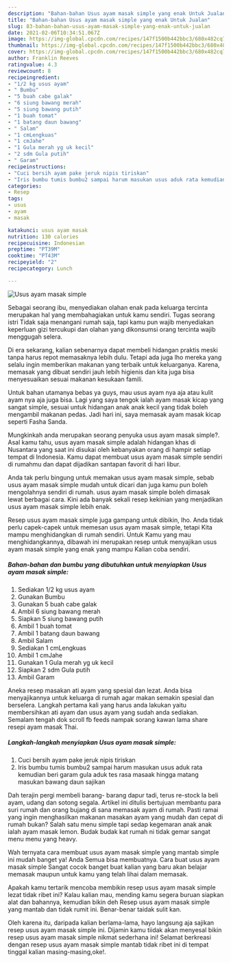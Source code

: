 ```yaml
---
description: "Bahan-bahan Usus ayam masak simple yang enak Untuk Jualan"
title: "Bahan-bahan Usus ayam masak simple yang enak Untuk Jualan"
slug: 83-bahan-bahan-usus-ayam-masak-simple-yang-enak-untuk-jualan
date: 2021-02-06T10:34:51.067Z
image: https://img-global.cpcdn.com/recipes/147f1500b442bbc3/680x482cq70/usus-ayam-masak-simple-foto-resep-utama.jpg
thumbnail: https://img-global.cpcdn.com/recipes/147f1500b442bbc3/680x482cq70/usus-ayam-masak-simple-foto-resep-utama.jpg
cover: https://img-global.cpcdn.com/recipes/147f1500b442bbc3/680x482cq70/usus-ayam-masak-simple-foto-resep-utama.jpg
author: Franklin Reeves
ratingvalue: 4.3
reviewcount: 8
recipeingredient:
- "1/2 kg usus ayam"
- " Bumbu"
- "5 buah cabe galak"
- "6 siung bawang merah"
- "5 siung bawang putih"
- "1 buah tomat"
- "1 batang daun bawang"
- " Salam"
- "1 cmLengkuas"
- "1 cmJahe"
- "1 Gula merah yg uk kecil"
- "2 sdm Gula putih"
- " Garam"
recipeinstructions:
- "Cuci bersih ayam pake jeruk nipis tiriskan"
- "Iris bumbu tumis bumbu2 sampai harum masukan usus aduk rata kemudian beri garam gula aduk tes rasa masaak hingga matang masukan bawang daun sajikan"
categories:
- Resep
tags:
- usus
- ayam
- masak

katakunci: usus ayam masak 
nutrition: 130 calories
recipecuisine: Indonesian
preptime: "PT39M"
cooktime: "PT43M"
recipeyield: "2"
recipecategory: Lunch

---
```



![Usus ayam masak simple](https://img-global.cpcdn.com/recipes/147f1500b442bbc3/680x482cq70/usus-ayam-masak-simple-foto-resep-utama.jpg)

Sebagai seorang ibu, menyediakan olahan enak pada keluarga tercinta merupakan hal yang membahagiakan untuk kamu sendiri. Tugas seorang istri Tidak saja menangani rumah saja, tapi kamu pun wajib menyediakan keperluan gizi tercukupi dan olahan yang dikonsumsi orang tercinta wajib menggugah selera.

Di era  sekarang, kalian sebenarnya dapat membeli hidangan praktis meski tanpa harus repot memasaknya lebih dulu. Tetapi ada juga lho mereka yang selalu ingin memberikan makanan yang terbaik untuk keluarganya. Karena, memasak yang dibuat sendiri jauh lebih higienis dan kita juga bisa menyesuaikan sesuai makanan kesukaan famili. 

Untuk bahan utamanya bebas ya guys, mau usus ayam nya aja atau kulit ayam nya aja juga bisa. Lagi yang saya tengok ialah ayam masak kicap yang sangat simple, sesuai untuk hidangan anak anak kecil yang tidak boleh mengambil makanan pedas. Jadi hari ini, saya memasak ayam masak kicap seperti Fasha Sanda.

Mungkinkah anda merupakan seorang penyuka usus ayam masak simple?. Asal kamu tahu, usus ayam masak simple adalah hidangan khas di Nusantara yang saat ini disukai oleh kebanyakan orang di hampir setiap tempat di Indonesia. Kamu dapat membuat usus ayam masak simple sendiri di rumahmu dan dapat dijadikan santapan favorit di hari libur.

Anda tak perlu bingung untuk memakan usus ayam masak simple, sebab usus ayam masak simple mudah untuk dicari dan juga kamu pun boleh mengolahnya sendiri di rumah. usus ayam masak simple boleh dimasak lewat berbagai cara. Kini ada banyak sekali resep kekinian yang menjadikan usus ayam masak simple lebih enak.

Resep usus ayam masak simple juga gampang untuk dibikin, lho. Anda tidak perlu capek-capek untuk memesan usus ayam masak simple, tetapi Kita mampu menghidangkan di rumah sendiri. Untuk Kamu yang mau menghidangkannya, dibawah ini merupakan resep untuk menyajikan usus ayam masak simple yang enak yang mampu Kalian coba sendiri.

<!--inarticleads1-->

##### Bahan-bahan dan bumbu yang dibutuhkan untuk menyiapkan Usus ayam masak simple:

1. Sediakan 1/2 kg usus ayam
1. Gunakan  Bumbu
1. Gunakan 5 buah cabe galak
1. Ambil 6 siung bawang merah
1. Siapkan 5 siung bawang putih
1. Ambil 1 buah tomat
1. Ambil 1 batang daun bawang
1. Ambil  Salam
1. Sediakan 1 cmLengkuas
1. Ambil 1 cmJahe
1. Gunakan 1 Gula merah yg uk kecil
1. Siapkan 2 sdm Gula putih
1. Ambil  Garam


Aneka resep masakan ati ayam yang spesial dan lezat. Anda bisa menyajikannya untuk keluarga di rumah agar makan semakin spesial dan berselera. Langkah pertama kali yang harus anda lakukan yaitu membersihkan ati ayam dan usus ayam yang sudah anda sediakan. Semalam tengah dok scroll fb feeds nampak sorang kawan lama share resepi ayam masak Thai. 

<!--inarticleads2-->

##### Langkah-langkah menyiapkan Usus ayam masak simple:

1. Cuci bersih ayam pake jeruk nipis tiriskan
1. Iris bumbu tumis bumbu2 sampai harum masukan usus aduk rata kemudian beri garam gula aduk tes rasa masaak hingga matang masukan bawang daun sajikan


Dah terajin pergi membeli barang- barang dapur tadi, terus re-stock la beli ayam, udang dan sotong segala. Artikel ini ditulis bertujuan membantu para suri rumah dan orang bujang di sana memasak ayam di rumah. Pasti ramai yang ingin menghasilkan makanan masakan ayam yang mudah dan cepat di rumah bukan? Salah satu menu simple tapi sedap kegemaran anak anak ialah ayam masak lemon. Budak budak kat rumah ni tidak gemar sangat menu menu yang heavy. 

Wah ternyata cara membuat usus ayam masak simple yang mantab simple ini mudah banget ya! Anda Semua bisa membuatnya. Cara buat usus ayam masak simple Sangat cocok banget buat kalian yang baru akan belajar memasak maupun untuk kamu yang telah lihai dalam memasak.

Apakah kamu tertarik mencoba membikin resep usus ayam masak simple lezat tidak ribet ini? Kalau kalian mau, mending kamu segera buruan siapkan alat dan bahannya, kemudian bikin deh Resep usus ayam masak simple yang mantab dan tidak rumit ini. Benar-benar taidak sulit kan. 

Oleh karena itu, daripada kalian berlama-lama, hayo langsung aja sajikan resep usus ayam masak simple ini. Dijamin kamu tiidak akan menyesal bikin resep usus ayam masak simple nikmat sederhana ini! Selamat berkreasi dengan resep usus ayam masak simple mantab tidak ribet ini di tempat tinggal kalian masing-masing,oke!.

